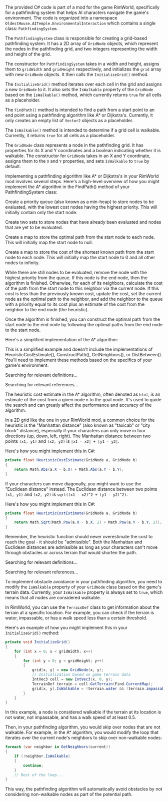 The provided C# code is part of a mod for the game RimWorld, specifically for a pathfinding system that helps AI characters navigate the game's environment. The code is organized into a namespace `OldestHouse.AITemple.EnvironmentalInteraction` which contains a single class: `PathfindingSystem`.

The `PathfindingSystem` class is responsible for creating a grid-based pathfinding system. It has a 2D array of `GridNode` objects, which represent the nodes in the pathfinding grid, and two integers representing the width and height of the grid.

The constructor for `PathfindingSystem` takes in a width and height, assigns them to `gridWidth` and `gridHeight` respectively, and initializes the `grid` array with new `GridNode` objects. It then calls the `InitializeGrid()` method.

The `InitializeGrid()` method iterates over each cell in the grid and assigns a new `GridNode` to it. It also sets the `IsWalkable` property of the `GridNode` based on the `IsWalkable()` method, which currently returns `true` for all cells as a placeholder.

The `FindPath()` method is intended to find a path from a start point to an end point using a pathfinding algorithm like A* or Dijkstra's. Currently, it only creates an empty list of `Vector2` objects as a placeholder.

The `IsWalkable()` method is intended to determine if a grid cell is walkable. Currently, it returns `true` for all cells as a placeholder.

The `GridNode` class represents a node in the pathfinding grid. It has properties for its X and Y coordinates and a boolean indicating whether it is walkable. The constructor for `GridNode` takes in an X and Y coordinate, assigns them to the `X` and `Y` properties, and sets `IsWalkable` to `true` by default.

Implementing a pathfinding algorithm like A* or Dijkstra's in your RimWorld mod involves several steps. Here's a high-level overview of how you might implement the A* algorithm in the FindPath() method of your PathfindingSystem class:

Create a priority queue (also known as a min-heap) to store nodes to be evaluated, with the lowest cost nodes having the highest priority. This will initially contain only the start node.

Create two sets to store nodes that have already been evaluated and nodes that are yet to be evaluated.

Create a map to store the optimal path from the start node to each node. This will initially map the start node to null.

Create a map to store the cost of the shortest known path from the start node to each node. This will initially map the start node to 0 and all other nodes to infinity.

While there are still nodes to be evaluated, remove the node with the highest priority from the queue. If this node is the end node, then the algorithm is finished. Otherwise, for each of its neighbors, calculate the cost of the path from the start node to this neighbor via the current node. If this cost is less than the previously known cost, update the cost, set the current node as the optimal path to the neighbor, and add the neighbor to the queue with a priority equal to its cost plus an estimate of the cost from the neighbor to the end node (the heuristic).

Once the algorithm is finished, you can construct the optimal path from the start node to the end node by following the optimal paths from the end node to the start node.

Here's a simplified implementation of the A* algorithm:

This is a simplified example and doesn't include the implementations of HeuristicCostEstimate(), ConstructPath(), GetNeighbors(), or DistBetween(). You'll need to implement these methods based on the specifics of your game's environment.

Searching for relevant definitions...

Searching for relevant references...

The heuristic cost estimate in the A* algorithm, often denoted as `h(n)`, is an estimate of the cost from a given node `n` to the goal node. It's used to guide the search and can greatly affect the performance and accuracy of the algorithm.

In a 2D grid like the one in your RimWorld mod, a common choice for the heuristic is the "Manhattan distance" (also known as "taxicab" or "city block" distance), especially if your characters can only move in four directions (up, down, left, right). The Manhattan distance between two points `(x1, y1)` and `(x2, y2)` is `|x1 - x2| + |y1 - y2|`.

Here's how you might implement this in C#:

```csharp
private float HeuristicCostEstimate(GridNode a, GridNode b)
{
    return Math.Abs(a.X - b.X) + Math.Abs(a.Y - b.Y);
}
```

If your characters can move diagonally, you might want to use the "Euclidean distance" instead. The Euclidean distance between two points `(x1, y1)` and `(x2, y2)` is `sqrt((x1 - x2)^2 + (y1 - y2)^2)`.

Here's how you might implement this in C#:

```csharp
private float HeuristicCostEstimate(GridNode a, GridNode b)
{
    return Math.Sqrt(Math.Pow(a.X - b.X, 2) + Math.Pow(a.Y - b.Y, 2));
}
```

Remember, the heuristic function should never overestimate the cost to reach the goal - it should be "admissible". Both the Manhattan and Euclidean distances are admissible as long as your characters can't move through obstacles or across terrain that would shorten the path.

Searching for relevant definitions...

Searching for relevant references...

To implement obstacle avoidance in your pathfinding algorithm, you need to modify the `IsWalkable` property of your `GridNode` class based on the game's terrain data. Currently, your `IsWalkable` property is always set to `true`, which means that all nodes are considered walkable.

In RimWorld, you can use the `TerrainDef` class to get information about the terrain at a specific location. For example, you can check if the terrain is water, impassable, or has a walk speed less than a certain threshold.

Here's an example of how you might implement this in your `InitializeGrid()` method:

```csharp
private void InitializeGrid()
{
    for (int x = 0; x < gridWidth; x++)
    {
        for (int y = 0; y < gridHeight; y++)
        {
            grid[x, y] = new GridNode(x, y);
            // Initialization based on game terrain data
            IntVec3 cell = new IntVec3(x, 0, y);
            TerrainDef terrain = cell.GetTerrain(Find.CurrentMap);
            grid[x, y].IsWalkable = !terrain.water && !terrain.impassable && terrain.walkSpeed >= 0.5f;
        }
    }
}
```

In this example, a node is considered walkable if the terrain at its location is not water, not impassable, and has a walk speed of at least 0.5.

Then, in your pathfinding algorithm, you would skip over nodes that are not walkable. For example, in the A* algorithm, you would modify the loop that iterates over the current node's neighbors to skip over non-walkable nodes:

```csharp
foreach (var neighbor in GetNeighbors(current))
{
    if (!neighbor.IsWalkable)
    {
        continue;
    }
    // Rest of the loop...
}
```

This way, the pathfinding algorithm will automatically avoid obstacles by not considering non-walkable nodes as part of the potential path.
